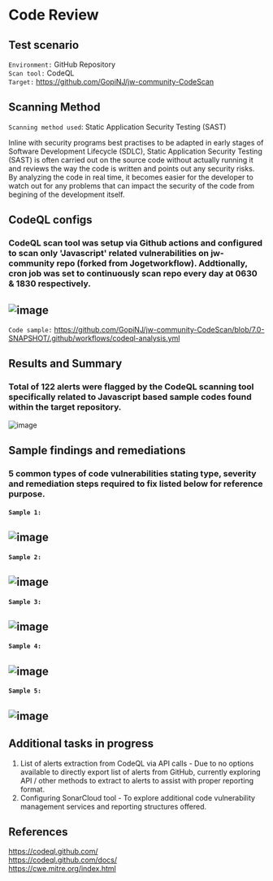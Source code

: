 # Code Review
## Test scenario
`Environment:` GitHub Repository  
`Scan tool:` CodeQL  
`Target:` https://github.com/GopiNJ/jw-community-CodeScan  
## Scanning Method
`Scanning method used`: Static Application Security Testing (SAST)  

Inline with security programs best practises to be adapted in early stages of Software Development Lifecycle (SDLC), Static Application Security Testing (SAST) is often carried out on the source code without actually running it and reviews the way the code is written and points out any security risks. By analyzing the code in real time, it becomes easier for the developer to watch out for any problems that can impact the security of the code from begining of the development itself. 

## CodeQL configs  
### CodeQL scan tool was setup via Github actions and configured to scan only 'Javascript' related vulnerabilities on jw-community repo (forked from Jogetworkflow). Addtionally, cron job was set to continuously scan repo every day at 0630 & 1830 respectively.
![image](https://user-images.githubusercontent.com/95695894/186065367-f8f74ace-afa5-47be-bd2a-44ed4776168f.png)
---
`Code sample:` https://github.com/GopiNJ/jw-community-CodeScan/blob/7.0-SNAPSHOT/.github/workflows/codeql-analysis.yml

## Results and Summary
### Total of 122 alerts were flagged by the CodeQL scanning tool specifically related to Javascript based sample codes found within the target repository.
![image](https://user-images.githubusercontent.com/95695894/186072680-dee8e7c0-ea06-4d51-9912-3b643a1dfc59.png)

## Sample findings and remediations
### 5 common types of code vulnerabilities stating type, severity and remediation steps required to fix listed below for reference purpose. 
#### `Sample 1:`
![image](https://user-images.githubusercontent.com/95695894/186066687-2b7d1c36-ebf5-4874-9628-c1c0227b16bf.png)
---
#### `Sample 2:`
![image](https://user-images.githubusercontent.com/95695894/186066826-f6b99bc1-a442-4313-8e7c-dce3554fe574.png)
---
#### `Sample 3:`
![image](https://user-images.githubusercontent.com/95695894/186068794-ff819dab-18ef-44f5-9886-55c11ec93c40.png)
---
#### `Sample 4:`
![image](https://user-images.githubusercontent.com/95695894/186068885-1fea2da0-aafc-467b-bdf0-95c8790db17a.png)
---
#### `Sample 5:`
![image](https://user-images.githubusercontent.com/95695894/186068973-7b6cf141-6527-4cf4-9cf9-634677a6df21.png)
---
## Additional tasks in progress  
1. List of alerts extraction from CodeQL via API calls - Due to no options available to directly export list of alerts from GitHub, currently exploring API / other methods to extract to alerts to assist with proper reporting format.
2. Configuring SonarCloud tool - To explore additional code vulnerability management services and reporting structures offered.  
## References
https://codeql.github.com/  
https://codeql.github.com/docs/  
https://cwe.mitre.org/index.html  
